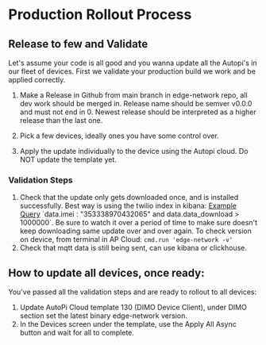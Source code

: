# Production Rollout Process

## Release to few and Validate

Let's assume your code is all good and you wanna update all the Autopi's in our fleet of devices. 
First we validate your production build we work and be applied correctly.

1. Make a Release in Github from main branch in edge-network repo, all dev work should be merged in.
   Release name should be semver v0.0.0 and must not end in 0. 
   Newest release should be interpreted as a higher release than the last one.

2. Pick a few devices, ideally ones you have some control over. 
3. Apply the update individually to the device using the Autopi cloud. Do NOT update the template yet.

### Validation Steps

1. Check that the update only gets downloaded once, and is installed successfully. Best way is using the twilio index in kibana:
   [Example Query](https://kibana.team.dimo.zone/app/discover#/?_g=(filters:!(),refreshInterval:(pause:!t,value:60000),time:(from:now-24h%2Fh,to:now))&_a=(columns:!(data.event_type,data.data_download),filters:!(),hideChart:!f,index:c100d670-a496-11ec-a159-9f3770acfafe,interval:auto,query:(language:kuery,query:'data.imei%20:%20%22353338970432065%22%20and%20data.data_download%20%3E%201000000'),sort:!(!(time,desc))))
   `data.imei : "353338970432065" and data.data_download > 1000000`. Be sure to watch it over a period of time
   to make sure doesn't keep downloading same update over and over again.
   To check version on device, from terminal in AP Cloud: `cmd.run 'edge-network -v'`
2. Check that mqtt data is still being sent, can use kibana or clickhouse.

## How to update all devices, once ready:

You've passed all the validation steps and are ready to rollout to all devices:
 
1. Update AutoPi Cloud template 130 (DIMO Device Client), under DIMO section set the latest binary edge-network version.
2. In the Devices screen under the template, use the Apply All Async button and wait for all to complete.
